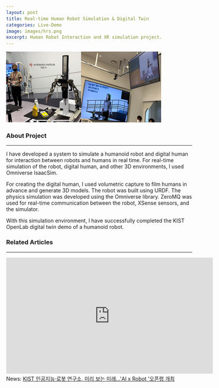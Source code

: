 ```yaml
---
layout: post
title: Real-time Human Robot Simulation & Digital Twin
categories: Live-Demo
image: images/hrs.png
excerpt: Human Robot Interaction and XR simulation project.
---
```


<!-- <p style="text-align:center">Tserendorj Adiya and Seungkyu Lee</p>
<p style="text-align:center">Kyung Hee University.</p> -->

<img src="../images/hrs.png" alt="hrs main" />

<h3>About Project</h3>
<hr>

I have developed a system to simulate a humanoid robot and digital human for interaction between robots and humans in real time. For real-time simulation of the robot, digital human, and other 3D environments, I used Omniverse IsaacSim.

For creating the digital human, I used volumetric capture to film humans in advance and generate 3D models. The robot was built using URDF. The physics simulation was developed using the Omniverse library. ZeroMQ was used for real-time communication between the robot, XSense sensors, and the simulator.

With this simulation environment, I have successfully completed the KIST OpenLab digital twin demo of a humanoid robot.

<h3>Related Articles</h3>
<hr>
<div style="text-align:center">
  <iframe width="560" height="315" src="https://www.youtube.com/embed/DqTy5j51IWw?start=53" frameborder="0" allow="accelerometer; autoplay; clipboard-write; encrypted-media; gyroscope; picture-in-picture" allowfullscreen></iframe>
</div>
News: <a href="https://www.aitimes.kr/news/articleView.html?idxno=26483">KIST 인공지능·로봇 연구소, 미리 보는 미래...'AI x Robot '오픈랩 개최</a>


